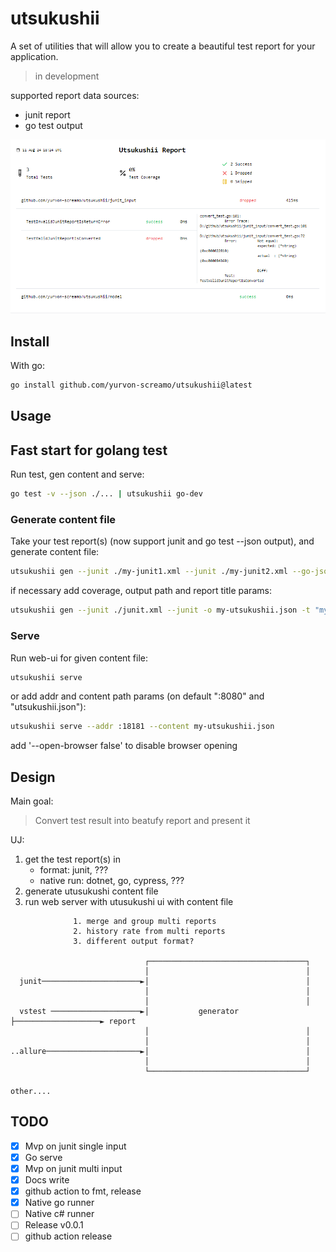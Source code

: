 # utsukushii

A set of utilities that will allow you to create a beautiful test report for your application.

> in development

supported report data sources:

* junit report
* go test output

![example](example.png)

## Install

With go:

```bash
go install github.com/yurvon-screamo/utsukushii@latest
```

## Usage

## Fast start for golang test

Run test, gen content and serve:

```bash
go test -v --json ./... | utsukushii go-dev
```

### Generate content file

Take your test report(s) (now support junit and go test --json output), and generate content file:

```bash
utsukushii gen --junit ./my-junit1.xml --junit ./my-junit2.xml --go-json-test my-go-json-test-1.log --go-json-test my-go-json-test-2.log
```

if necessary add coverage, output path and report title params:

```bash
utsukushii gen --junit ./junit.xml --junit -o my-utsukushii.json -t "my report" --coverage 65
```

### Serve

Run web-ui for given content file:

```bash
utsukushii serve
```

or add addr and content path params (on default ":8080" and "utsukushii.json"):

```bash
utsukushii serve --addr :18181 --content my-utsukushii.json
```

add '--open-browser false' to disable browser opening

## Design

Main goal:

> Convert test result into beatufy report and present it

UJ:

1) get the test report(s) in
   * format: junit, ???
   * native run: dotnet, go, cypress, ???
2) generate utusukushi content file
3) run web server with utusukushi ui with content file  

```ascii
              1. merge and group multi reports                                                
              2. history rate from multi reports                                              
              3. different output format?                                                     
                                                                                              
                              ┌───────────────────────────────────┐                           
                              │                                   │                           
  junit──────────────────────►│                                   │                           
                              │                                   │                           
                              │                                   │                           
  vstest ────────────────────►│           generator               ├───────────────────► report
                              │                                   │                           
                              │                                   │                           
..allure─────────────────────►│                                   │                           
                              │                                   │                           
                              └───────────────────────────────────┘                           

other....                                                                                       
```

## TODO

* [X] Mvp on junit single input
* [X] Go serve
* [X] Mvp on junit multi input
* [X] Docs write
* [X] github action to fmt, release
* [X] Native go runner
* [ ] Native c# runner
* [ ] Release v0.0.1
* [ ] github action release
